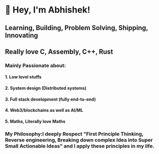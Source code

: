 
# 👋 Hey, I'm Abhishek!  

## Learning, Building, Problem Solving, Shipping, Innovating

## Really love C, Assembly, C++, Rust
### Mainly Passionate about:
#### 1. Low level stuffs
#### 2. System design (Distributed systems)
#### 3. Full stack development (fully end-to-end)
#### 4. Web3/blockchains as well as AI/ML
#### 5. Maths, Literally love Maths

### My Philosophy:I deeply Respect "First Principle Thinking, Reverse engineering, Breaking down complex Idea into Super Small Actionable Ideas" and I apply these principles in my life.

